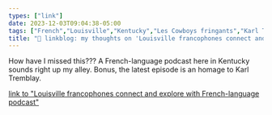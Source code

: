 ```yaml
---
types: ["link"]
date: 2023-12-03T09:04:38-05:00
tags: ["French","Louisville","Kentucky","Les Cowboys fringants","Karl Tremblay","podcast"]
title: "🔗 linkblog: my thoughts on 'Louisville francophones connect and explore with French-language podcast'"
---
```

How have I missed this??? A French-language podcast here in Kentucky sounds right up my alley. Bonus, the latest episode is an homage to Karl Tremblay.

[link to "Louisville francophones connect and explore with French-language podcast"](https://www.lpm.org/news/2023-12-03/louisville-francophones-connect-and-explore-with-french-language-podcast)
